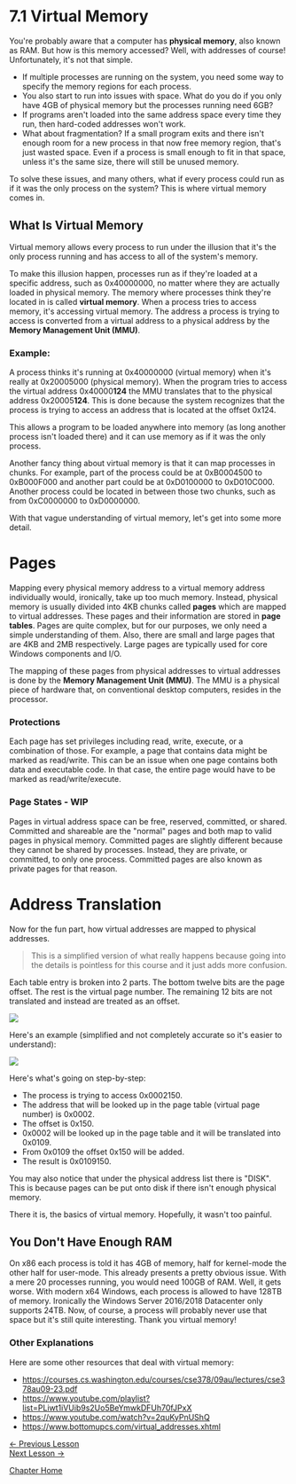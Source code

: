 # 7.1 Virtual Memory
You're probably aware that a computer has **physical memory**, also known as RAM. But how is this memory accessed? Well, with addresses of course! Unfortunately, it's not that simple. 
* If multiple processes are running on the system, you need some way to specify the memory regions for each process. 
* You also start to run into issues with space. What do you do if you only have 4GB of physical memory but the processes running need 6GB?
* If programs aren't loaded into the same address space every time they run, then hard-coded addresses won't work.
* What about fragmentation? If a small program exits and there isn't enough room for a new process in that now free memory region, that's just wasted space. Even if a process is small enough to fit in that space, unless it's the same size, there will still be unused memory.

To solve these issues, and many others, what if every process could run as if it was the only process on the system? This is where virtual memory comes in. 

## What Is Virtual Memory
Virtual memory allows every process to run under the illusion that it's the only process running and has access to all of the system's memory.

To make this illusion happen, processes run as if they're loaded at a specific address, such as 0x40000000, no matter where they are actually loaded in physical memory. The memory where processes think they're located in is called **virtual memory**. When a process tries to access memory, it's accessing virtual memory. The address a process is trying to access is converted from a virtual address to a physical address by the **Memory Management Unit (MMU)**.

### **Example:**
A process thinks it's running at 0x40000000 (virtual memory) when it's really at 0x20005000 (physical memory). When the program tries to access the virtual address 0x40000**124** the MMU translates that to the physical address 0x20005**124**. This is done because the system recognizes that the process is trying to access an address that is located at the offset 0x124.

This allows a program to be loaded anywhere into memory (as long another process isn't loaded there) and it can use memory as if it was the only process.

Another fancy thing about virtual memory is that it can map processes in chunks. For example, part of the process could be at 0xB0004500 to 0xB000F000 and another part could be at 0xD0100000 to 0xD010C000. Another process could be located in between those two chunks, such as from 0xC0000000 to 0xD0000000.

With that vague understanding of virtual memory, let's get into some more detail.

# Pages
Mapping every physical memory address to a virtual memory address individually would, ironically, take up too much memory. Instead, physical memory is usually divided into 4KB chunks called **pages** which are mapped to virtual addresses. These pages and their information are stored in **page tables**. Pages are quite complex, but for our purposes, we only need a simple understanding of them. Also, there are small and large pages that are 4KB and 2MB respectively. Large pages are typically used for core Windows components and I/O.

The mapping of these pages from physical addresses to virtual addresses is done by the **Memory Management Unit (MMU)**. The MMU is a physical piece of hardware that, on conventional desktop computers, resides in the processor.

### Protections
Each page has set privileges including read, write, execute, or a combination of those. For example, a page that contains data might be marked as read/write. This can be an issue when one page contains both data and executable code. In that case, the entire page would have to be marked as read/write/execute.

### Page States - **WIP**
Pages in virtual address space can be free, reserved, committed, or shared. Committed and shareable are the "normal" pages and both map to valid pages in physical memory. Committed pages are slightly different because they cannot be shared by processes. Instead, they are private, or committed, to only one process. Committed pages are also known as private pages for that reason.

# Address Translation
Now for the fun part, how virtual addresses are mapped to physical addresses.

>This is a simplified version of what really happens because going into the details is pointless for this course and it just adds more confusion.

Each table entry is broken into 2 parts. The bottom twelve bits are the page offset. The rest is the virtual page number. The remaining 12 bits are not translated and instead are treated as an offset.

<p>
  <img src="[ignore]/VADDRStruct.png">
</p>

Here's an example (simplified and not completely accurate so it's easier to understand):

<p>
  <img src="[ignore]/VADDRExample.png">
</p>

Here's what's going on step-by-step:
* The process is trying to access 0x0002150.
* The address that will be looked up in the page table (virtual page number) is 0x0002. 
* The offset is 0x150.
* 0x0002 will be looked up in the page table and it will be translated into 0x0109.
* From 0x0109 the offset 0x150 will be added.
* The result is 0x0109150.

You may also notice that under the physical address list there is "DISK". This is because pages can be put onto disk if there isn't enough physical memory.

There it is, the basics of virtual memory. Hopefully, it wasn't too painful.

## You Don't Have Enough RAM
On x86 each process is told it has 4GB of memory, half for kernel-mode the other half for user-mode. This already presents a pretty obvious issue. With a mere 20 processes running, you would need 100GB of RAM. Well, it gets worse. With modern x64 Windows, each process is allowed to have 128TB of memory. Ironically the Windows Server 2016/2018 Datacenter only supports 24TB. Now, of course, a process will probably never use that space but it's still quite interesting. Thank you virtual memory!

### Other Explanations
Here are some other resources that deal with virtual memory:
* https://courses.cs.washington.edu/courses/cse378/09au/lectures/cse378au09-23.pdf
* https://www.youtube.com/playlist?list=PLiwt1iVUib9s2Uo5BeYmwkDFUh70fJPxX
* https://www.youtube.com/watch?v=2quKyPnUShQ
* https://www.bottomupcs.com/virtual_addresses.xhtml


[<- Previous Lesson](7.0%20Windows.md)  
[Next Lesson ->](7.2%20Privileges.md)  

[Chapter Home](7.0%20Windows.md) 